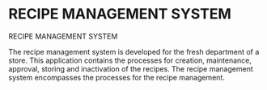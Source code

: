 # RECIPE MANAGEMENT SYSTEM

RECIPE MANAGEMENT SYSTEM 

The recipe management system is developed for the fresh department of a store. This application contains the processes for creation, maintenance, approval, storing and inactivation of the recipes. The recipe management system encompasses the processes for the recipe management.